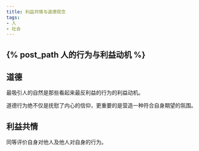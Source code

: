 ```yaml
---
title: 利益共情与道德观念
tags:
- 人
- 社会
---
```


## {% post_path 人的行为与利益动机 %}

## 道德

最吸引人的自然是那些看起来最反利益的行为的利益动机。

道德行为绝不仅是抚慰了内心的信仰，更重要的是营造一种符合自身期望的氛围。

## 利益共情

同等评价自身对他人及他人对自身的行为。
